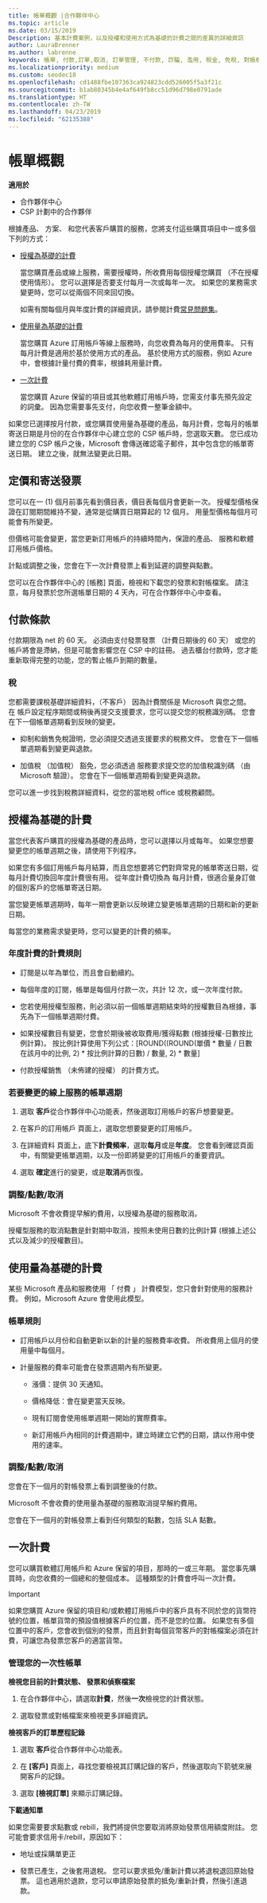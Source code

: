 ```yaml
---
title: 帳單概觀 |合作夥伴中心
ms.topic: article
ms.date: 03/15/2019
Description: 基本計費案例，以及授權和使用方式為基礎的計費之間的差異的詳細資訊
author: LauraBrenner
ms.author: labrenne
keywords: 帳單, 付款,訂單,取消, 訂單管理, 不付款, 詐騙, 濫用, 稅金, 免稅, 對帳檔案, 對帳檔案
ms.localizationpriority: medium
ms.custom: seodec18
ms.openlocfilehash: cd1488fbe107363ca924823cdd526005f5a3f21c
ms.sourcegitcommit: b1ab80345b4e4af649fb8cc51d96d798e0791ade
ms.translationtype: HT
ms.contentlocale: zh-TW
ms.lasthandoff: 04/23/2019
ms.locfileid: "62135388"
---
```

# <a name="billing-overview"></a>帳單概觀

**適用於**

-  合作夥伴中心
-  CSP 計劃中的合作夥伴

根據產品、 方案、 和您代表客戶購買的服務，您將支付這些購買項目中一或多個下列的方式：
-   [授權為基礎的計費](#licensebasedbilling)

    當您購買產品或線上服務，需要授權時，所收費用每個授權您購買 （不在授權使用情形）。 您可以選擇是否要支付每月一次或每年一次。 如果您的業務需求變更時，您可以從兩個不同來回切換。 
    
    如需有關每個月與年度計費的詳細資訊，請參閱計費[常見問題集](https://docs.microsoft.com/en-us/partner-center/faq-about-new-billing-features)。

-   [使用量為基礎的計費](#usagebasedbilling)

    當您購買 Azure 訂用帳戶等線上服務時，向您收費為每月的使用費率。 只有每月計費是適用於基於使用方式的產品。 基於使用方式的服務，例如 Azure 中，會根據計量付費的費率，根據耗用量計費。

-   [一次計費](#onetimebilling)

    當您購買 Azure 保留的項目或其他軟體訂用帳戶時，您需支付事先預先設定的詞彙。 因為您需要事先支付，向您收費一整筆金額中。 
    
如果您已選擇按月付款，或您購買使用量為基礎的產品，每月計費，您每月的帳單寄送日期是月份的在合作夥伴中心建立您的 CSP 帳戶時，您選取天數。 您已成功建立您的 CSP 帳戶之後，Microsoft 會傳送確認電子郵件，其中包含您的帳單寄送日期。 建立之後，就無法變更此日期。 

## <a name="pricing-and-invoicing"></a>定價和寄送發票
您可以在一 (1) 個月前事先看到價目表，價目表每個月會更新一次。 授權型價格保證在訂閱期間維持不變，通常是從購買日期算起的 12 個月。 用量型價格每個月可能會有所變更。 

但價格可能會變更，當您更新訂用帳戶的持續時間內，保證的產品、 服務和軟體訂用帳戶價格。

計點或調整之後，您會在下一次計費發票上看到延遲的調整與點數。

您可以在合作夥伴中心的 \[帳務\] 頁面，檢視和下載您的發票和對帳檔案。 請注意，每月發票於您所選帳單日期的 4 天內，可在合作夥伴中心中查看。

## <a name="payment-terms"></a>付款條款

付款期限為 net 的 60 天。 必須由支付發票發票 （計費日期後的 60 天） 或您的帳戶將會是滯納，但是可能會影響您在 CSP 中的註冊。 過去櫃台付款時，您才能重新取得完整的功能，您的暫止帳戶到期的數量。

### <a name="tax"></a>稅

您都需要課稅基礎詳細資料，（不客戶） 因為計費關係是 Microsoft 與您之間。 在 帳戶設定程序期間或稍後再提交支援要求，您可以提交您的稅務識別碼。 您會在下一個帳單週期看到反映的變更。

-   抑制和銷售免稅證明，您必須提交透過支援要求的稅務文件。 您會在下一個帳單週期看到變更與退款。

-   加值稅 （加值稅） 豁免，您必須透過 服務要求提交您的加值稅識別碼 （由 Microsoft 驗證）。 您會在下一個帳單週期看到變更與退款。

您可以進一步找到稅務詳細資料，從您的當地稅 office 或稅務顧問。

## <a href="" id="licensebasedbilling"></a>授權為基礎的計費

當您代表客戶購買的授權為基礎的產品時，您可以選擇以月或每年。 如果您想要變更您的帳單週期之後，請使用下列程序。 

如果您有多個訂用帳戶每月結算，而且您想要將它們對齊常見的帳單寄送日期，從每月計費切換回年度計費很有用。 從年度計費切換為 每月計費，很適合量身訂做的個別客戶的您帳單寄送日期。 

當您變更帳單週期時，每年一期會更新以反映建立變更帳單週期的日期和新的更新日期。 

每當您的業務需求變更時，您可以變更的計費的頻率。 

### <a name="billing-rules-for-annual-billing"></a>年度計費的計費規則

-   訂閱是以年為單位，而且會自動續約。

-   每個年度的訂閱，帳單是每個月付款一次，共計 12 次，或一次年度付款。

-   您若使用授權型服務，則必須以前一個帳單週期結束時的授權數目為根據，事先為下一個帳單週期付費。

-   如果授權數目有變更，您會於期後被收取費用/獲得點數 (根據授權-日數按比例計算)。 按比例計算使用下列公式：\[ROUND((ROUND(單價 * 數量 / 日數在該月中的比例, 2) * 按比例計算的日數) / 數量, 2) * 數量\]

-   付款授權銷售 （未佈建的授權） 的計費方式。

### <a name="to-change-the-billing-frequency-of-an-online-service"></a>若要變更的線上服務的帳單週期

1.  選取 **客戶**從合作夥伴中心功能表，然後選取訂用帳戶的客戶想要變更。 

2.  在客戶的訂用帳戶 頁面上，選取您想要變更的訂用帳戶。 

3.  在詳細資料 頁面上，底下**計費頻率**，選取**每月**或是**年度**。 您會看到確認頁面中，有關變更帳單週期，以及一份即將變更的訂用帳戶的重要資訊。 

4.  選取  **確定**進行的變更，或是**取消**再恢復。 

### <a name="adjustmentscreditscancellations"></a>調整/點數/取消

Microsoft 不會收費提早解約費用，以授權為基礎的服務取消。 

授權型服務的取消點數是針對期中取消，按照未使用日數的比例計算 (根據上述公式以及減少的授權數目)。

## <a href="" id="usagebasedbilling"></a>使用量為基礎的計費

某些 Microsoft 產品和服務使用 「 付費 」 計費模型，您只會針對使用的服務計費。 例如，Microsoft Azure 會使用此模型。 

### <a name="billing-rules"></a>帳單規則
-   訂用帳戶以月份和自動更新以新的計量的服務費率收費。 所收費用上個月的使用量中每個月。

-   計量服務的費率可能會在發票週期內有所變更。 

    -   漲價：提供 30 天通知。

    -   價格降低：會在變更當天反映。

    -   現有訂閱會使用帳單週期一開始的實際費率。

    -   新訂用帳戶內相同的計費週期中，建立時建立它們的日期，請以作用中使用的速率。 

### <a name="adjustmentscreditscancellations"></a>調整/點數/取消

您會在下一個月的對帳發票上看到調整後的付款。

Microsoft 不會收費的使用量為基礎的服務取消提早解約費用。 

您會在下一個月的對帳發票上看到任何類型的點數，包括 SLA 點數。

## <a href="" id="onetimebilling"></a>一次計費

您可以購買軟體訂用帳戶和 Azure 保留的項目，那時的一或三年期。 當您事先購買時，向您收費的一個總和的整個成本。 這種類型的計費會呼叫一次計費。

>[!IMPORTANT]
>如果您購買 Azure 保留的項目和/或軟體訂用帳戶中的客戶具有不同於您的貨幣符號的位置，帳單貨幣的預設值根據客戶的位置，而不是您的位置。 如果您有多個位置中的客戶，您會收到個別的發票，而且針對每個貨幣客戶的對帳檔案必須在計費，可讓您為發票您客戶的適當貨幣。 

### <a name="manage-your-one-time-billing"></a>管理您的一次性帳單

**檢視您目前的計費狀態、 發票和偵察檔案**

1.  在合作夥伴中心，請選取**計費**，然後**一次**檢視您的計費狀態。 

2.  選取發票或對帳檔案來檢視更多詳細資訊。 

**檢視客戶的訂單歷程記錄**

1.  選取 **客戶**從合作夥伴中心功能表。

2.  在 **\[客戶\]** 頁面上，尋找您要檢視其訂購記錄的客戶，然後選取向下箭號來展開客戶的記錄。 

3.  選取 **\[檢視訂單\]** 來顯示訂購記錄。

**下載通知單**

如果您需要要求點數或 rebill，我們將提供您要取消將原始發票信用額度附註。 您可能會要求信用卡/rebill，原因如下：

-   地址或採購單更正

-   發票已產生，之後套用退稅。 您可以要求抵免/重新計費以將退稅退回原始發票。 這也適用於退款，您可以申請原始發票的抵免/重新計費，然後引進退款。

